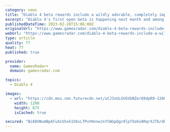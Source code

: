 ```yaml
---
category: news
title: "Diablo 4 beta rewards include a wildly adorable, completely impractical baby wolf backpack"
excerpt: "Diablo 4's first open beta is happening next month and among the rewards you can earn is a baby wolf backpack that's so cute and impractical that I just can't help but want it. Whether you're playing ..."
publishedDateTime: 2023-02-28T15:06:00Z
originalUrl: "https://www.gamesradar.com/diablo-4-beta-rewards-include-a-wildly-adorable-completely-impractical-baby-wolf-backpack/"
webUrl: "https://www.gamesradar.com/diablo-4-beta-rewards-include-a-wildly-adorable-completely-impractical-baby-wolf-backpack/"
type: article
quality: 77
heat: 77
published: true

provider:
  name: GamesRadar+
  domain: gamesradar.com

topics:
  - Diablo 4

images:
  - url: "https://cdn.mos.cms.futurecdn.net/uCJ3xULGVGVbNZerQ9dpR9-1200-80.jpg"
    width: 1200
    height: 675
    isCached: true

secured: "Bi68UNuABpAfuXxShxk1SKsLfPuYHnnwJsYCWGpQgc9lpfXo6s8RqrXJTb/dH6aMzeFrTAduXYj1PT6W+riND388L9KLCDuAgSgt8MgLJKRlfvZ5hCMV2TNVtQSQzFtH93RIJZ+fI+0I1womT8e2GYA1uo5UyU87PHeob6RmB66H5Gn93StMS3GmTOsxXBte17AsqBjmj8dIr7+8aufTqfpStOCxxNTNqSEoyVrjo0ggr3VmtY2w2V1rOqKppElb32rceiC0StwXkr3mKm7vGXTBd7oyFulBxOMtPRu30q9Nm6aUUFbbc82v/5bGwC43BuHGgXKAU/mV58cU2xXeio7K8PRD0yDx0mvYb3irMp8=;tUOKkk8QPCV0PKGGnxp39w=="
---
```


